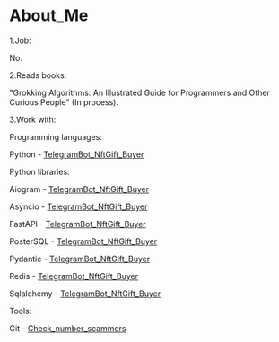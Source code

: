 # About_Me

1.Job:

No.

2.Reads books:

"Grokking Algorithms: An Illustrated Guide for Programmers and Other Curious People" (In process).

3.Work with:

Programming languages:

Python - [TelegramBot_NftGift_Buyer](https://github.com/EgorikEroor42/TelegramBot_NftGift_Buyer)

Python libraries:

Aiogram - [TelegramBot_NftGift_Buyer](https://github.com/EgorikEroor42/TelegramBot_NftGift_Buyer)

Asyncio - [TelegramBot_NftGift_Buyer](https://github.com/EgorikEroor42/TelegramBot_NftGift_Buyer)

FastAPI - [TelegramBot_NftGift_Buyer](https://github.com/EgorikEroor42/TelegramBot_NftGift_Buyer)

PosterSQL - [TelegramBot_NftGift_Buyer](https://github.com/EgorikEroor42/TelegramBot_NftGift_Buyer)

Pydantic - [TelegramBot_NftGift_Buyer](https://github.com/EgorikEroor42/TelegramBot_NftGift_Buyer)

Redis - [TelegramBot_NftGift_Buyer](https://github.com/EgorikEroor42/TelegramBot_NftGift_Buyer)

Sqlalchemy - [TelegramBot_NftGift_Buyer](https://github.com/EgorikEroor42/TelegramBot_NftGift_Buyer)

Tools:

Git - [Check_number_scammers](https://github.com/EgorikEroor42/Check_number_scammers)
